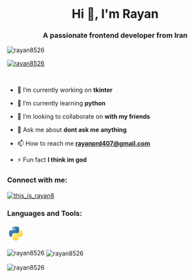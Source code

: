 <h1 align="center">Hi 👋, I'm Rayan</h1>
<h3 align="center">A passionate frontend developer from Iran</h3>

<p align="left"> <img src="https://komarev.com/ghpvc/?username=rayan8526&label=Profile%20views&color=0e75b6&style=flat" alt="rayan8526" /> </p>

<p align="left"> <a href="https://github.com/ryo-ma/github-profile-trophy"><img src="https://github-profile-trophy.vercel.app/?username=rayan8526" alt="rayan8526" /></a> </p>

<p align="left"> <a href="https://twitter.com/" target="blank"><img src="https://img.shields.io/twitter/follow/?logo=twitter&style=for-the-badge" alt="" /></a> </p>

- 🔭 I’m currently working on **tkinter**

- 🌱 I’m currently learning **python**

- 👯 I’m looking to collaborate on **with my friends**

- 💬 Ask me about **dont ask me anything**

- 📫 How to reach me **rayanprd407@gmail.com**

- ⚡ Fun fact **I think im god**

<h3 align="left">Connect with me:</h3>
<p align="left">
<a href="https://instagram.com/this_is_rayan8" target="blank"><img align="center" src="https://raw.githubusercontent.com/rahuldkjain/github-profile-readme-generator/master/src/images/icons/Social/instagram.svg" alt="this_is_rayan8" height="30" width="40" /></a>
</p>

<h3 align="left">Languages and Tools:</h3>
<p align="left"> <a href="https://www.python.org" target="_blank" rel="noreferrer"> <img src="https://raw.githubusercontent.com/devicons/devicon/master/icons/python/python-original.svg" alt="python" width="40" height="40"/> </a> </p>

<p><img align="left" src="https://github-readme-stats.vercel.app/api/top-langs?username=rayan8526&show_icons=true&locale=en&layout=compact" alt="rayan8526" /></p>

<p>&nbsp;<img align="center" src="https://github-readme-stats.vercel.app/api?username=rayan8526&show_icons=true&locale=en" alt="rayan8526" /></p>

<p><img align="center" src="https://github-readme-streak-stats.herokuapp.com/?user=rayan8526&" alt="rayan8526" /></p>
